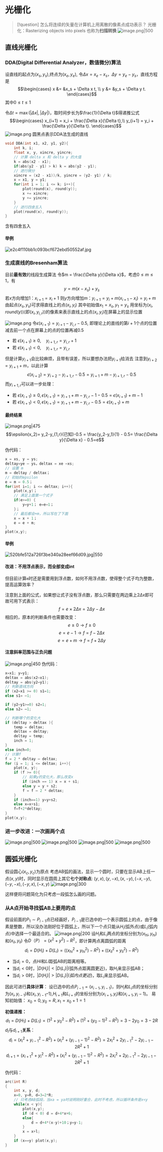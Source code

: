 # 光栅化
>[!question] 怎么将连续的矢量在计算机上用离散的像素点成功表示？
   光栅化：Rasterizing objects into pixels
   也称为**扫描转换**
![image.png|500](https://cdn.jsdelivr.net/gh/BlackJack0083/image@main/img/20240422101352.png)

## 直线光栅化
### DDA(Digital Differential Analyzer，数值微分)算法
设直线的起点为$(x_s, y_s)$,终点为$(x_e,y_e)$,
令$\Delta x = x_e - x_s$，$\Delta y = y_e - y_s$，直线方程是
$$\begin{cases}
x &= &x_s + \Delta x t, \\
y &= &y_s + \Delta y t.
\end{cases}$$其中$0 \leq t \leq 1$

令$\Delta t = \max(|\Delta x|,|\Delta y|)$，取时间步长为$\frac{1}{\Delta t}$得递推公式
$$\begin{cases} x_{i+1} = x_i + \frac{\Delta x}{\Delta t},\\ y_{i+1} = y_i + \frac{\Delta y}{\Delta t}. \end{cases}$$
![image.png](https://cdn.jsdelivr.net/gh/BlackJack0083/image@main/img/20240422102324.png)
圆黑点表示DDA法生成的直线
```c++
void DDA(int x1, x2, y1, y2){
	int k, i;
	float x, y, xincre, yincre;
	// 计算 delta x 和 delta y 的大值
	k = abs(x2 - x1);
	if(abs(y2 - y1) > k) k = abs(y2 - y1);
	// 进行微分
	xincre = (x2 - x1))/k, yincre = (y2- y1) / k;
	x = x1, y = y1;
	for(int i = 1; i <= k; i++){
		plot(round(x), round(y));
		x += xincre;
		y += yincre;
	}
	// 进行四舍五入
	plot(round(x), round(y));
}
```
含有四舍五入
#### 举例
![e2c4f110bb1c093bcf672ebd50552af.jpg](https://cdn.jsdelivr.net/gh/BlackJack0083/image@main/img/e2c4f110bb1c093bcf672ebd50552af.jpg)
### 生成直线的Bresenham算法
目前**最有效**的线段生成算法
令$m = \frac{\Delta y}{\Delta x}$，考虑$0 \leq m \leq 1$，有$$y = m(x - x_s) + y_s$$
若$x$方向增加1：$x_{i+1} = x_i + 1$
则$y$方向增加$m$：$y_{i+1}=y_i+m(x_{i+1} - x_{i})=y_i + m$
由起点$(x_s, y_s)$可求得直线上的点$(x_i, y_i)$
其中初始值$x_1 = x_s, y_1 = y_s$
用坐标为$(x_i, round(y))$(即$(x_i, y_{i,r})$)的像素来表示直线上的点$(x_i, y_i)$在屏幕上的显示位置

![image.png](https://cdn.jsdelivr.net/gh/BlackJack0083/image@main/img/20240422104315.png)
令$\epsilon(x_{i+1}) = y_{i+1}-y_{i,r} - 0.5$, 即理论上的直线的第$i+1$个点的位置减去前一个点在屏幕上的点的位置再减0.5
- 若 $\epsilon(x_{i+1}) \ge 0, \quad y_{i+1,r} = y_{i, r} + 1$
- 若 $\epsilon(x_{i+1}) < 0, \quad y_{i+1,r} = y_{i, r}$

但是计算$y_{i+1}$会比较麻烦，且带有误差，所以要想办法把$y_{i+1}$给消去
注意到$y_{i+2} = y_{i+1} + m$，以此计算$$\epsilon(x_{i+2}) = y_{i+2} - y_{i+1,r}-0.5= y_{i+1}+m - y_{i+1,r}-0.5$$
而$y_{i+1,r}$可以进一步处理：
- 若 $\epsilon(x_{i+1}) \ge 0, \epsilon(x_{i+1}) = y_{i+1}+m-y_{i,r}-1-0.5 = \epsilon(x_{i+1})+m-1$
- 若 $\epsilon(x_{i+1}) < 0, \epsilon(x_{i+1}) = y_{i+1}+m-y_{i,r}-0.5 = \epsilon(x_{i+1})+m$

#### 最终结果
![image.png|475](https://cdn.jsdelivr.net/gh/BlackJack0083/image@main/img/20240422110127.png)
$$\epsilon(x_2)= y_2-y_{1,r}(已知)-0.5 = \frac{y_2-y_1}{1} - 0.5= \frac{\Delta y}{\Delta x} - 0.5=e$$

伪代码：
```c++
x = xs, y = ys;
deltay=ye – ys，deltax = xe –xs;
// 设置 m 
m = deltay / deltax；
// 初始的epsilon
e = m – 0.5；
for(int i=1; i <= deltax; i++){
	plot(x,y)；
	// 满足上面第一个式子
	if(e>=0) {
		y=y+1； e=e–1；
	}；
	// 最后都会+m，所以写在了下面
	x = x + 1；
	e = e + m;
}
plot(x,y);
```
#### 举例
![520bfe512a726f3be340a28eef66d09.jpg|550](https://cdn.jsdelivr.net/gh/BlackJack0083/image@main/img/520bfe512a726f3be340a28eef66d09.jpg)
#### 改进：不用浮点表示，而全部变成int
但目前计算`m`时还是需要用到浮点数，如何不用浮点数，使得整个式子均为整数，提高运算效率？

注意到上面的公式，如果想让式子没有浮点数，那么只需要在两边乘上$2\Delta x$即可
故可用下式表示：$$f = e \times 2\Delta x = 2\Delta y - \Delta x$$
相应的，原本的判断条件也需要改变：$$e \ge 0 \rightarrow f\ge 0$$$$e = e-1 \rightarrow f = f - 2\Delta x$$$$e = e + m \rightarrow f = f + 2\Delta y$$
#### 注意斜率范围与正负问题
![image.png|450](https://cdn.jsdelivr.net/gh/BlackJack0083/image@main/img/20240422134529.png)
伪代码：
```c++
x=x1; y=y1;
deltax = abs(x2–x1);
deltay = abs(y2–y1);
// 判断直线方向
if (x2–x1 >= 0) s1=1;
else s1= –1;

if (y2–y1>=0) s2=1;
else s2= –1;

// 判断哪个的变化大
if (deltay > deltax ){
	temp = deltax;
	deltax = deltay;
	deltay = temp;
	inch = 1;
}
else inch=0;
// 计算f
f = 2 * deltay – deltax;
for (i = 1; i <= deltax; i++){
	plot(x, y);
	if (f >= 0){
		// 如果y的变化大，那么改变x
		if (inch == 1) x = x + s1;
		else y = y + s2;
		f = f – 2 * deltax;
	}
	if (inch==1) y=y+s2;
	else x=x+s1;
	f=f+2*deltay;
}
plot(x,y);
```

### 进一步改进：一次画两个点
![image.png|500](https://cdn.jsdelivr.net/gh/BlackJack0083/image@main/img/20240422135121.png)
![image.png|500](https://cdn.jsdelivr.net/gh/BlackJack0083/image@main/img/20240422135126.png)
![image.png|500](https://cdn.jsdelivr.net/gh/BlackJack0083/image@main/img/20240422135134.png)
![image.png|500](https://cdn.jsdelivr.net/gh/BlackJack0083/image@main/img/20240422135146.png)

## 圆弧光栅化

假设圆心$(x_c, y_c)$为原点
考虑AB弧的画法，显示一个圆时，只要在显示AB上任一点$(x,y)$时，同时显示在圆周上其它**七个对称点**: $(y,x), (y,-x),(x,-y),(-x,-y),(-y,-x),(-y,x),(-x,y)$
![image.png|300](https://cdn.jsdelivr.net/gh/BlackJack0083/image@main/img/20240425111126.png)

这样便将问题简化为只考虑一段弧怎么画的问题。
### 从A点开始寻找弧AB上要用的点
假设前面的$P_1 \sim P_{i-1}$点已经画好，$P_{i-1}$是已选中的一个表示圆弧上的点，由于像素是整数，所以没办法刚好位于圆弧上，所以下一个点只能从$H_i$(弧外点)或$L_i$(弧内点)中选择一个最适合的。
![image.png|200](https://cdn.jsdelivr.net/gh/BlackJack0083/image@main/img/20240425111451.png)
设$H_i$和$L_i$两点的坐标分别为$(x_{hi},y_{hi})$和$(x_{li},y_{li})$
令$D（P）=(x^2+y^2)-R^2$，即计算两点离圆弧的距离
$$d_i = D(H_{i})+D(L_i)=((x_{hi}^2+y_{hi}^2)-R^2) + ((x_{li}^2+y_{li}^2)-R^2)$$
- 当$d_i=0$，点$Hi$和$Li$距弧AB的距离相等。
- 当$d_i<0$时，$|D(H_i)|<|D(L_i)|$(弧外点距离圆更近)，取$H_i$来显示弧AB；
- 当$d_i>0$时，$|D(H_i)|>|D(L_i)|(弧内点更近)$，取$L_i$来显示弧AB。

因此可进行**具体计算**：
设已选中的点$P_{i-1}=(x_{i-1},y_{i-1})$，则$H_i$和$L_i$点的坐标分别为$(x_i,y_{i-1})$和$(x_i,y_{i-1}–1)$,$H_{i+1}$和$L_{i+1}$的坐标分别为$(x_{i+1},y_i)$和$(x_{i+1},y_{i}-1$)。
易知初始值：
$x_0=0, y_0=R, x_1=x_0+1=1$

**初值递推：**
$$d_1 = D(H_1) + D(L_1) = (1^2+y^2_0-R^2)+(1^2+(y_0-1)^2-R^2)= 3-2y_0=3-2R$$
$d_I$与$d_{i+1}$**关系**：
$$d_i = (x^2_i+y^2_{i-1}-R^2)+(x^2_i+(y_{i-1}-1)^2-R^2)=2x^2_i+2y^2_{i-1}-2y_{i-1}-2R^2+1$$
$$d_{i+1} = (x^2_{i+1}+y^2_{i}-R^2)+(x^2_i+(y_{i-1}-1)^2-R^2)=2x^2_i+2y^2_{i-1}-2y_{i-1}-2R^2+1$$

伪代码：
```c++
arc(int R)
{
	int x, y, d;
	x=0, y=R, d=3–2*R;
	// 只考虑AB弧段，当xa = ya时说明刚好重合，此时不考虑，所以循环条件是x<y
	while(x < y){
		plot(x,y);
		if (d < 0) d = d+4*x+6;
		else{
			d = d+4*(x-y)+10；y=y-1;
		}
		x = x+l;
	}
	if (x==y) plot(x,y);
}
```